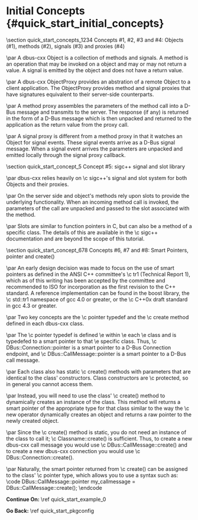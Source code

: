 Initial Concepts {#quick_start_initial_concepts}
==

\section quick_start_concepts_1234 Concepts #1, #2, #3 and #4: Objects (#1), methods (#2), signals (#3) and proxies (#4)

\par
A dbus-cxx Object is a collection of methods and signals. A method is an
operation that may be invoked on a object and may or may not return a value.
A signal is emitted by the object and does not have a return value.

\par
A dbus-cxx ObjectProxy provides an abstration of a remote Object to a client
application. The ObjectProxy provides method and signal proxies that have
signatures equivalent to their server-side counterparts.

\par
A method proxy assembles the parameters of the method call into a D-Bus
message and transmits to the server. The response (if any) is returned in
the form of a D-Bus message which is then unpacked and returned to the
application as the return value from the proxy call.

\par
A signal proxy is different from a method proxy in that it watches an Object
for signal events. These signal events arrive as a D-Bus signal message.
When a signal event arrives the parameters are unpacked and emitted locally
through the signal proxy callback.

\section quick_start_concept_5 Concept #5: sigc++ signal and slot library

\par
dbus-cxx relies heavily on \c sigc++'s signal and slot system for both
Objects and their proxies.

\par
On the server side and object's methods rely upon slots to provide the
underlying functionality. When an incoming method call is invoked, the
parameters of the call are unpacked and passed to the slot associated
with the method.

\par
Slots are similar to function pointers in C, but can also be a method
of a specific class. The details of this are available in the \c sigc++
documentation and are beyond the scope of this tutorial.

\section quick_start_concept_678 Concepts #6, #7 and #8: Smart Pointers, pointer and create()

\par
An early design decision was made to focus on the use of smart pointers as
defined in the ANSI C++ committee's \c tr1 (Technical Report 1), which as
of this writing has been accepted by the committee and recommended to ISO
for incorporation as the first revision to the C++ standard. A reference
implementation can be found in the boost library, the \c std::tr1 namespace
of gcc 4.0 or greater, or the \c C++0x draft standard in gcc 4.3 or greater.

\par
Two key concepts are the \c pointer typedef and the \c create method defined
in each dbus-cxx class.

\par
The \c pointer typedef is defined \e within \e each \e class and is
typedefed to a smart pointer to that \e specific class. Thus,
\c DBus::Connection::pointer is a smart pointer to a D-Bus Connection
endpoint, and \c DBus::CallMessage::pointer is a smart pointer to a D-Bus
call message.

\par
Each class also has static \c create() methods with parameters that are
identical to the class' constructors. Class constructors are \c protected,
so in general you cannot access them.

\par
Instead, you will need to use the class' \c create() method to dynamically
creates an instance of the class. This method will returns a smart pointer
of the appropriate type for that class similar to the way the \c new
operator dynamically creates an object and returns a raw pointer to the
newly created object.

\par
Since the \c create() method is static, you do not need an instance of the
class to call it; \c Classname::create() is sufficient. Thus, to create
a new dbus-cxx call message you would use \c DBus::CallMessage::create()
and to create a new dbus-cxx connection you would use
\c DBus::Connection::create().

\par
Naturally, the smart pointer returned from \c create() can be assigned to
the class' \c pointer type, which allows you to use a syntax such as:
\code DBus::CallMessage::pointer my_callmessage = DBus::CallMessage::create(); \endcode

<b>Continue On:</b> \ref quick_start_example_0

<b>Go Back:</b> \ref quick_start_pkgconfig

